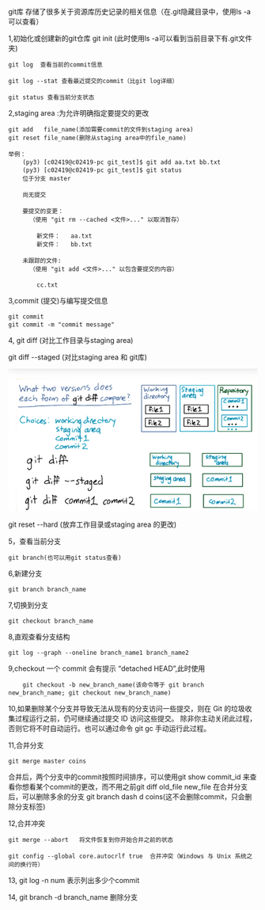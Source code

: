git库 存储了很多关于资源库历史记录的相关信息（在.git隐藏目录中，使用ls -a可以查看）

1,初始化或创建新的git仓库
    git init (此时使用ls -a可以看到当前目录下有.git文件夹)
    
    git log  查看当前的commit信息
    
    git log --stat 查看最近提交的commit（比git log详细）
    
    git status 查看当前分支状态
    
2,staging area :为允许明确指定要提交的更改

    git add   file_name(添加需要commit的文件到staging area)
    git reset file_name(删除从staging area中的file_name)
    
    举例：
        (py3) [c02419@c02419-pc git_test]$ git add aa.txt bb.txt 
        (py3) [c02419@c02419-pc git_test]$ git status
        位于分支 master

        尚无提交

        要提交的变更：
          （使用 "git rm --cached <文件>..." 以取消暂存）

            新文件：   aa.txt
            新文件：   bb.txt

        未跟踪的文件:
          （使用 "git add <文件>..." 以包含要提交的内容）

            cc.txt

3,commit (提交)与编写提交信息

    git commit
    git commit -m "commit message"

4, git diff (对比工作目录与staging area)

   git diff --staged (对比staging area 和 git库)
   
   
   ![image](https://github.com/ainingxiaoguai/learn-git/blob/master/git_diff.png)
   
   
   
   git reset --hard (放弃工作目录或staging area 的更改)

5，查看当前分支

    git branch(也可以用git status查看)
    
6,新建分支

    git branch branch_name
    
7,切换到分支

    git checkout branch_name
    
8,直观查看分支结构

    git log --graph --oneline branch_name1 branch_name2
    
9,checkout 一个 commit 会有提示 “detached HEAD”,此时使用 

        git checkout -b new_branch_name(该命令等于 git branch new_branch_name; git checkout new_branch_name)
        
10,如果删除某个分支并导致无法从现有的分支访问一些提交，则在 Git 的垃圾收集过程运行之前，仍可继续通过提交 ID 访问这些提交。
    除非你主动关闭此过程，否则它将不时自动运行。也可以通过命令 git gc 手动运行此过程。
    
11,合并分支

    git merge master coins
  合并后，两个分支中的commit按照时间排序，可以使用git show  commit_id 来查看你想看某个commit的更改，而不用之前git diff old_file new_file
  在合并分支后，可以删除多余的分支 
     git branch dash d coins(这不会删除commit，只会删除分支标签)
     
12,合并冲突 

    git merge --abort   将文件恢复到你开始合并之前的状态
 
    git config --global core.autocrlf true  合并冲突（Windows 与 Unix 系统之间的换行符）
    
13, git log -n num 表示列出多少个commit

14, git branch -d branch_name 删除分支
